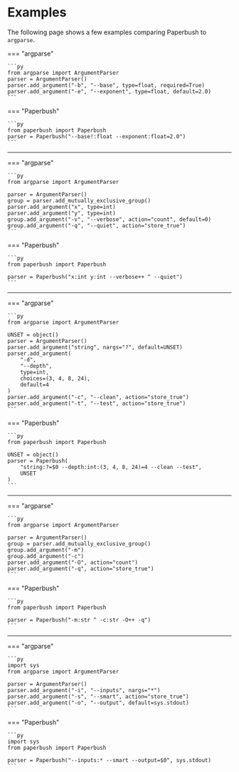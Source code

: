 # Examples

The following page shows a few examples comparing Paperbush to `argparse`.

=== "argparse"

    ```py
    from argparse import ArgumentParser
    parser = ArgumentParser()
    parser.add_argument("-b", "--base", type=float, required=True)
    parser.add_argument("-e", "--exponent", type=float, default=2.0)
    ```

=== "Paperbush"

    ```py
    from paperbush import Paperbush
    parser = Paperbush("--base!:float --exponent:float=2.0")
    ```

---

=== "argparse"

    ```py
    from argparse import ArgumentParser

    parser = ArgumentParser()
    group = parser.add_mutually_exclusive_group()
    parser.add_argument("x", type=int)
    parser.add_argument("y", type=int)
    group.add_argument("-v", "--verbose", action="count", default=0)
    group.add_argument("-q", "--quiet", action="store_true")
    ```

=== "Paperbush"

    ```py
    from paperbush import Paperbush

    parser = Paperbush("x:int y:int --verbose++ ^ --quiet")
    ```

---

=== "argparse"

    ```py
    from argparse import ArgumentParser

    UNSET = object()
    parser = ArgumentParser()
    parser.add_argument("string", nargs="?", default=UNSET)
    parser.add_argument(
        "-d",
        "--depth",
        type=int,
        choices=(3, 4, 8, 24),
        default=4
    )
    parser.add_argument("-c", "--clean", action="store_true")
    parser.add_argument("-t", "--test", action="store_true")
    ```

=== "Paperbush"

    ```py
    from paperbush import Paperbush

    UNSET = object()
    parser = Paperbush(
        "string:?=$0 --depth:int:(3, 4, 8, 24)=4 --clean --test",
        UNSET
    )
    ```

---

=== "argparse"

    ```py
    from argparse import ArgumentParser

    parser = ArgumentParser()
    group = parser.add_mutually_exclusive_group()
    group.add_argument("-m")
    group.add_argument("-c")
    parser.add_argument("-O", action="count")
    parser.add_argument("-q", action="store_true")
    ```

=== "Paperbush"

    ```py
    from paperbush import Paperbush

    parser = Paperbush("-m:str ^ -c:str -O++ -q")
    ```

---

=== "argparse"

    ```py
    import sys
    from argparse import ArgumentParser

    parser = ArgumentParser()
    parser.add_argument("-i", "--inputs", nargs="*")
    parser.add_argument("-s", "--smart", action="store_true")
    parser.add_argument("-o", "--output", default=sys.stdout)
    ```

=== "Paperbush"

    ```py
    import sys
    from paperbush import Paperbush

    parser = Paperbush("--inputs:* --smart --output=$0", sys.stdout)
    ```

